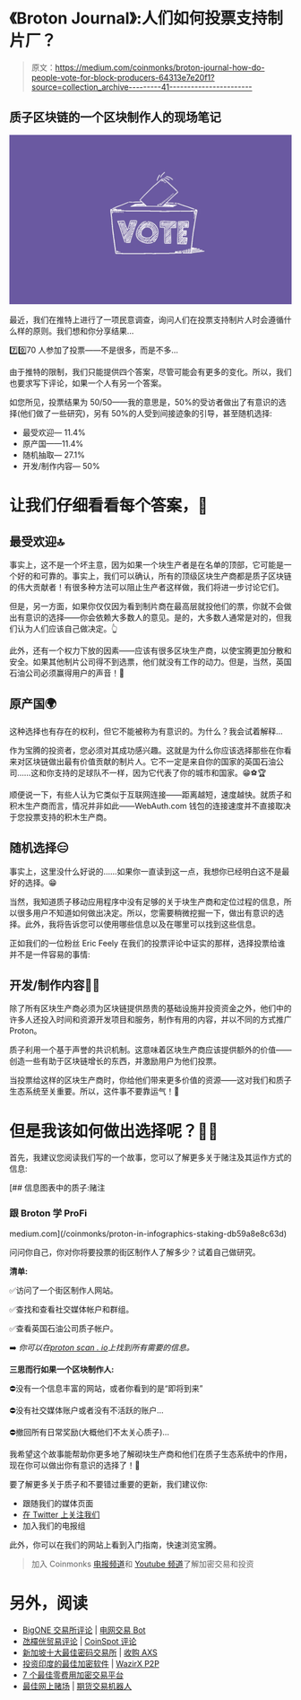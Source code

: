 # 《Broton Journal》:人们如何投票支持制片厂？

> 原文：<https://medium.com/coinmonks/broton-journal-how-do-people-vote-for-block-producers-64313e7e20f1?source=collection_archive---------41----------------------->

## 质子区块链的一个区块制作人的现场笔记

![](img/9a6493d7fe2a10b6f08fe908bbc7bd86.png)

最近，我们在推特上进行了一项民意调查，询问人们在投票支持制片人时会遵循什么样的原则。我们想和你分享结果…

7️⃣0️⃣70 人参加了投票——不是很多，而是不多…

由于推特的限制，我们只能提供四个答案，尽管可能会有更多的变化。所以，我们也要求写下评论，如果一个人有另一个答案。

如您所见，投票结果为 50/50——我的意思是，50%的受访者做出了有意识的选择(他们做了一些研究)，另有 50%的人受到间接迹象的引导，甚至随机选择:

*   最受欢迎— 11.4%
*   原产国——11.4%
*   随机抽取— 27.1%
*   开发/制作内容— 50%

# 让我们仔细看看每个答案，🧐

## 最受欢迎🔝

事实上，这不是一个坏主意，因为如果一个块生产者是在名单的顶部，它可能是一个好的和可靠的。事实上，我们可以确认，所有的顶级区块生产商都是质子区块链的伟大贡献者！有很多种方法可以阻止生产者这样做，我们将进一步讨论它们。

但是，另一方面，如果你仅仅因为看到制片商在最高层就投他们的票，你就不会做出有意识的选择——你会依赖大多数人的意见。是的，大多数人通常是对的，但我们认为人们应该自己做决定。👆

此外，还有一个权力下放的因素——应该有很多区块生产商，以使宝腾更加分散和安全。如果其他制片公司得不到选票，他们就没有工作的动力。但是，当然，英国石油公司必须赢得用户的声音！💪

## 原产国🌍

这种选择也有存在的权利，但它不能被称为有意识的。为什么？我会试着解释…

作为宝腾的投资者，您必须对其成功感兴趣。这就是为什么你应该选择那些在你看来对区块链做出最有价值贡献的制片人。它不一定是来自你的国家的英国石油公司……这和你支持的足球队不一样，因为它代表了你的城市和国家。😁⚽️🏆

顺便说一下，有些人认为它类似于互联网连接——距离越短，速度越快。就质子和积木生产商而言，情况并非如此——WebAuth.com 钱包的连接速度并不直接取决于您投票支持的积木生产商。

## 随机选择😑

事实上，这里没什么好说的……如果你一直读到这一点，我想你已经明白这不是最好的选择。😁

当然，我知道质子移动应用程序中没有足够的关于块生产商和定位过程的信息，所以很多用户不知道如何做出决定。所以，您需要稍微挖掘一下，做出有意识的选择。此外，我将告诉您可以使用哪些信息以及在哪里可以找到这些信息。

正如我们的一位粉丝 Eric Feely 在我们的投票评论中证实的那样，选择投票给谁并不是一件容易的事情:

## 开发/制作内容🧑‍💻

除了所有区块生产商必须为区块链提供昂贵的基础设施并投资资金之外，他们中的许多人还投入时间和资源开发项目和服务，制作有用的内容，并以不同的方式推广 Proton。

质子利用一个基于声誉的共识机制。这意味着区块生产商应该提供额外的价值——创造一些有助于区块链增长的东西，并激励用户为他们投票。

当投票给这样的区块生产商时，你给他们带来更多价值的资源——这对我们和质子生态系统至关重要。所以，这件事不要靠运气！🎲

# 但是我该如何做出选择呢？🤷‍♂️

首先，我建议您阅读我们写的一个故事，您可以了解更多关于赌注及其运作方式的信息:

[](/coinmonks/proton-in-infographics-staking-db59a8e8c63d) [## 信息图表中的质子:赌注

### 跟 Broton 学 ProFi

medium.com](/coinmonks/proton-in-infographics-staking-db59a8e8c63d) 

问问你自己，你对你将要投票的街区制作人了解多少？试着自己做研究。

**清单:**

✅访问了一个街区制作人网站。

✅查找和查看社交媒体帐户和群组。

✅查看英国石油公司质子帐户。

➡️ *你可以在*[*proton scan . io*](https://www.protonscan.io/vote)*上找到所有需要的信息。*

**三思而行如果一个区块制作人:**

⛔️没有一个信息丰富的网站，或者你看到的是“即将到来”

⛔️没有社交媒体账户或者没有不活跃的账户…

⛔️撤回所有日常奖励(大概他们不太关心质子)…

我希望这个故事能帮助你更多地了解砌块生产商和他们在质子生态系统中的作用，现在你可以做出你有意识的选择了！🤙

要了解更多关于质子和不要错过重要的更新，我们建议你:

*   跟随我们的媒体页面
*   [在 Twitter 上关注我们](https://twitter.com/brotonbp)
*   加入我们的电报组

此外，你可以在我们的网站上看到入门指南，快速浏览宝腾。

> 加入 Coinmonks [电报频道](https://t.me/coincodecap)和 [Youtube 频道](https://www.youtube.com/c/coinmonks/videos)了解加密交易和投资

# 另外，阅读

*   [BigONE 交易所评论](/coinmonks/bigone-exchange-review-64705d85a1d4) | [电网交易 Bot](https://coincodecap.com/grid-trading)
*   [氹欞侊贸易评论](https://coincodecap.com/anny-trade-review) | [CoinSpot 评论](https://coincodecap.com/coinspot-review)
*   [新加坡十大最佳密码交易所](https://coincodecap.com/crypto-exchange-in-singapore) | [收购 AXS](https://coincodecap.com/buy-axs-token)
*   [投资印度的最佳加密软件](https://coincodecap.com/best-crypto-to-invest-in-india-in-2021) | [WazirX P2P](https://coincodecap.com/wazirx-p2p)
*   [7 个最佳零费用加密交易平台](https://coincodecap.com/zero-fee-crypto-exchanges)
*   [最佳网上赌场](https://coincodecap.com/best-online-casinos) | [期货交易机器人](/coinmonks/futures-trading-bots-5a282ccee3f5)